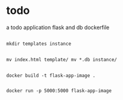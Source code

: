 # todo
a todo application flask and db dockerfile 

<code>
mkdir templates instance

mv index.html template/
mv *.db instance/
</code>

<code>
docker build -t flask-app-image .

docker run -p 5000:5000 flask-app-image

</code>

